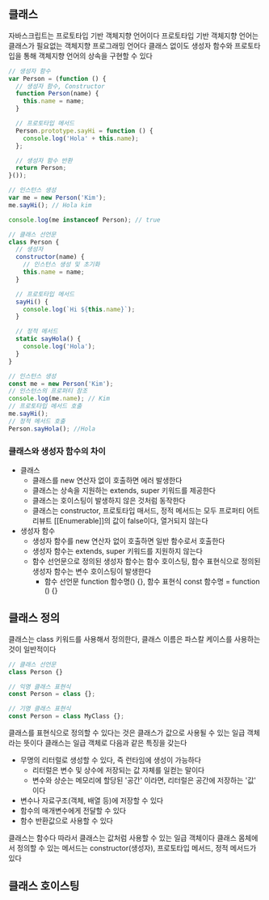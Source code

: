 ## 클래스

자바스크립트는 프로토타입 기반 객체지향 언어이다
프로토타입 기반 객체지향 언어는 클래스가 필요없는 객체지향 프로그래밍 언어다
클래스 없이도 생성자 함수와 프로토타입을 통해 객체지향 언어의 상속을 구현할 수 있다

```js
// 생성자 함수
var Person = (function () {
  // 생성자 함수, Constructor
  function Person(name) {
    this.name = name;
  }

  // 프로토타입 메서드
  Person.prototype.sayHi = function () {
    console.log('Hola' + this.name);
  };

  // 생성자 함수 반환
  return Person;
}());

// 인스턴스 생성
var me = new Person('Kim');
me.sayHi(); // Hola kim

console.log(me instanceof Person); // true
```

```js
// 클래스 선언문 
class Person {
  // 생성자
  constructor(name) {
    // 인스턴스 생성 및 초기화
    this.name = name;
  }

  // 프로토타입 메서드
  sayHi() {
    console.log(`Hi ${this.name}`);
  }

  // 정적 메서드
  static sayHola() {
    console.log('Hola');
  }
}

// 인스턴스 생성
const me = new Person('Kim');
// 인스턴스의 프로퍼티 참조
console.log(me.name); // Kim
// 프로토타입 메서드 호출
me.sayHi();
// 정적 메서드 호출
Person.sayHola(); //Hola

```

### 클래스와 생성자 함수의 차이
- 클래스
  - 클래스를 new 연산자 없이 호출하면 에러 발생한다 
  - 클래스는 상속을 지원하는 extends, super 키워드를 제공한다
  - 클래스는 호이스팅이 발생하지 않은 것처럼 동작한다
  - 클래스는 constructor, 프로토타입 매서드, 정적 메서드는 모두 프로퍼티 어트리뷰트 [[Enumerable]]의 값이 false이다, 열거되지 않는다
- 생성자 함수
  - 생성자 함수를 new 연산자 없이 호출하면 일반 함수로서 호출한다
  - 생성자 함수는 extends, super 키워드를 지원하지 않는다
  - 함수 선언문으로 정의된 생성자 함수는 함수 호이스팅, 함수 표현식으로 정의된 생성자 함수는 변수 호이스팅이 발생한다
    - 함수 선언문 function 함수명() {}, 함수 표현식 const 함수명 = function () {}


## 클래스 정의
클래스는 class 키워드를 사용해서 정의한다, 클래스 이름은 파스칼 케이스를 사용하는 것이 일반적이다
```js
// 클래스 선언문
class Person {}

// 익명 클래스 표현식
const Person = class {};

// 기명 클래스 표현식
const Person = class MyClass {};
```
클래스를 표현식으로 정의할 수 있다는 것은 클래스가 값으로 사용될 수 있는 일급 객체라는 뜻이다
클래스는 일급 객체로 다음과 같은 특징을 갖는다
- 무명의 리터럴로 생성할 수 있다, 즉 런타임에 생성이 가능하다
  - 리터럴은 변수 및 상수에 저장되는 값 자체를 일컫는 말이다
  - 변수와 상순는 메모리에 할당된 '공간' 이라면, 리터럴은 공간에 저장하는 '값' 이다
- 변수나 자료구조(객체, 배열 등)에 저장할 수 있다
- 함수의 매개변수에게 전달할 수 있다
- 함수 반환값으로 사용할 수 있다

클래스는 함수다
따라서 클래스는 값처럼 사용할 수 있는 일급 객체이다
클래스 몸체에서 정의할 수 있는 메서드는 constructor(생성자), 프로토타입 메서드, 정적 메서드가 있다


## 클래스 호이스팅